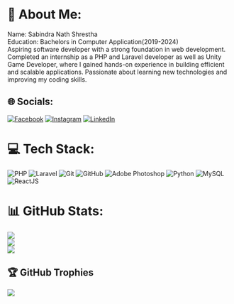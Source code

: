 # 💫 About Me:
Name: Sabindra Nath Shrestha <br>Education: Bachelors in Computer Application(2019-2024)<br>Aspiring software developer with a strong foundation in web development. Completed an internship as a PHP and Laravel developer as well as Unity Game Developer, where I gained hands-on experience in building efficient and scalable applications. Passionate about learning new technologies and improving my coding skills.


## 🌐 Socials:
[![Facebook](https://img.shields.io/badge/Facebook-%231877F2.svg?logo=Facebook&logoColor=white)](https://facebook.com/https://www.facebook.com/cristiano.sabindra?mibextid=LQQJ4d) [![Instagram](https://img.shields.io/badge/Instagram-%23E4405F.svg?logo=Instagram&logoColor=white)](https://instagram.com/https://www.instagram.com/n_ath17?igsh=MWQyN3lhdm83a2loaw%3D%3D&utm_source=qr) [![LinkedIn](https://img.shields.io/badge/LinkedIn-%230077B5.svg?logo=linkedin&logoColor=white)](https://linkedin.com/in/https://www.linkedin.com/in/sabindra-shrestha-81a837234?utm_source=share&utm_campaign=share_via&utm_content=profile&utm_medium=ios_app) 

# 💻 Tech Stack:
![PHP](https://img.shields.io/badge/php-%23777BB4.svg?style=flat-square&logo=php&logoColor=white) ![Laravel](https://img.shields.io/badge/laravel-%23FF2D20.svg?style=flat-square&logo=laravel&logoColor=white) ![Git](https://img.shields.io/badge/git-%23F05033.svg?style=flat-square&logo=git&logoColor=white) ![GitHub](https://img.shields.io/badge/github-%23121011.svg?style=flat-square&logo=github&logoColor=white) ![Adobe Photoshop](https://img.shields.io/badge/adobe%20photoshop-%2331A8FF.svg?style=flat-square&logo=adobe%20photoshop&logoColor=white) ![Python](https://img.shields.io/badge/python-3670A0?style=flat-square&logo=python&logoColor=ffdd54) ![MySQL](https://img.shields.io/badge/mysql-4479A1.svg?style=flat-square&logo=mysql&logoColor=white) ![ReactJS](https://img.shields.io/badge/react-61DAFB.svg?style=flat-square&logo=react&logoColor=white)

# 📊 GitHub Stats:
![](https://github-readme-stats.vercel.app/api?username=Sabindara17&theme=dark&hide_border=false&include_all_commits=false&count_private=false)<br/>
![](https://github-readme-streak-stats.herokuapp.com/?user=Sabindara17&theme=dark&hide_border=false)<br/>
![](https://github-readme-stats.vercel.app/api/top-langs/?username=Sabindara17&theme=dark&hide_border=false&include_all_commits=false&count_private=false&layout=compact)

## 🏆 GitHub Trophies
![](https://github-profile-trophy.vercel.app/?username=Sabindara17&theme=radical&no-frame=false&no-bg=true&margin-w=4)



